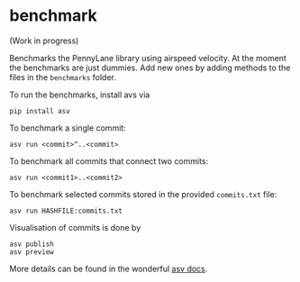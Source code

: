 # benchmark

(Work in progress)

Benchmarks the PennyLane library using airspeed velocity. At the moment the benchmarks are just dummies. Add new ones by adding methods to the files in the `benchmarks` folder.

To run the benchmarks, install avs via

```console
pip install asv 
```

To benchmark a single commit:

```console
asv run <commit>^..<commit>
```

To benchmark all commits that connect two commits:

```console
asv run <commit1>..<commit2>
```

To benchmark selected commits stored in the provided `commits.txt` file:

```console
asv run HASHFILE:commits.txt
```

Visualisation of commits is done by

```console
asv publish
asv preview
```



More details can be found in the wonderful [asv docs](https://asv.readthedocs.io/en/stable/).
